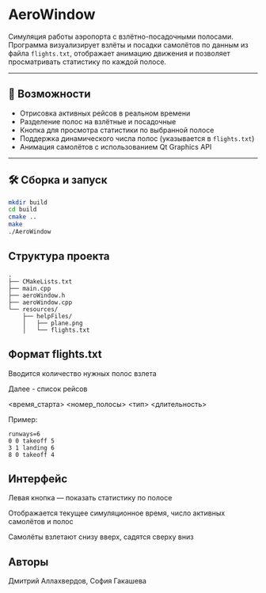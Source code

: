 # AeroWindow

Симуляция работы аэропорта с взлётно-посадочными полосами.  
Программа визуализирует взлёты и посадки самолётов по данным из файла `flights.txt`, отображает анимацию движения и позволяет просматривать статистику по каждой полосе.

---

## 🚀 Возможности

- Отрисовка активных рейсов в реальном времени  
- Разделение полос на взлётные и посадочные  
- Кнопка для просмотра статистики по выбранной полосе  
- Поддержка динамического числа полос (указывается в `flights.txt`)  
- Анимация самолётов с использованием Qt Graphics API  

---

## 🛠️ Сборка и запуск

```bash
mkdir build
cd build
cmake ..
make
./AeroWindow
```


## Структура проекта

```
.
├── CMakeLists.txt
├── main.cpp
├── aeroWindow.h
├── aeroWindow.cpp
└── resources/
    ├── helpFiles/
    │   ├── plane.png
    │   └── flights.txt
```

## Формат flights.txt

Вводится количество нужных полос взлета

Далее - список рейсов

<время_старта> <номер_полосы> <тип> <длительность>

Пример:
```
runways=6
0 0 takeoff 5
3 1 landing 6
8 0 takeoff 4
```

## Интерфейс

Левая кнопка — показать статистику по полосе

Отображается текущее симуляционное время, число активных самолётов и полос

Самолёты взлетают снизу вверх, садятся сверху вниз

## Авторы

Дмитрий Аллахвердов, София Гакашева